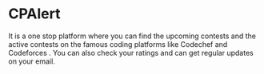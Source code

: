 # CPAlert

It is a one stop platform where you can find the upcoming contests and the active contests on the famous coding platforms like Codechef and Codeforces .
You can also check your ratings and can get regular updates on your email.
